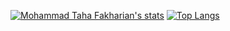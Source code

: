 
[![Mohammad Taha Fakharian's stats](https://github-readme-stats.vercel.app/api?username=tahafkh&theme=synthwave&card_width=366&count_private=true&include_all_commits=true&show_icons=true)](https://github-readme-stats.vercel.app/api?username=tahafkh&theme=synthwave&card_width=366&count_private=true&include_all_commits=true) 
[![Top Langs](https://github-readme-stats.vercel.app/api/top-langs/?username=tahafkh&layout=compact&card_width=350&langs_count=8&hide=css,html,jupyter,%20notebook,javascript,tex,Assembly,Makefile&theme=synthwave)](https://github.com/anuraghazra/github-readme-stats)

<!--
**tahafkh/tahafkh** is a ✨ _special_ ✨ repository because its `README.md` (this file) appears on your GitHub profile.

Here are some ideas to get you started:

- 🔭 I’m currently working on ...
- 🌱 I’m currently learning ...
- 👯 I’m looking to collaborate on ...
- 🤔 I’m looking for help with ...
- 💬 Ask me about ...
- 📫 How to reach me: ...
- 😄 Pronouns: ...
- ⚡ Fun fact: ...
-->
